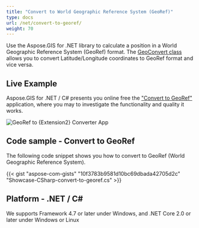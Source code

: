 ```yaml
---
title: "Convert to World Geographic Reference System (GeoRef)"
type: docs
url: /net/convert-to-georef/
weight: 70
---
```


Use the Aspose.GIS for .NET library to calculate a position in a World Geographic Reference System (GeoRef) format. The [GeoConvert class](https://apireference.aspose.com/gis/net/aspose.gis/geoconvert) allows you to convert Latitude/Longitude coordinates to GeoRef format and vice versa.

## **Live Example**

Aspose.GIS for .NET / C# presents you online free the ["Convert to GeoRef"](https://products.aspose.app/gis/coordinates/convert-to-georef) application, where you may to investigate the functionality and quality it works.

![GeoRef to {Extension2} Converter App](conversion.png)

## **Code sample - Convert to GeoRef**

The following code snippet shows you how to convert to GeoRef (World Geographic Reference System).

{{< gist "aspose-com-gists" "10f3783b9581d10bc69dbada42705d2c" "Showcase-CSharp-convert-to-georef.cs" >}}

## **Platform - .NET / C#**

We supports Framework 4.7 or later under Windows, and .NET Core 2.0 or later under Windows or Linux
